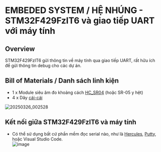 # EMBEDED SYSTEM / HỆ NHÚNG - STM32F429FzIT6 và giao tiếp UART với máy tính

## Overview
 
 STM32F429FzIT6 gửi thông tin về máy tính qua giao tiếp UART, rất hữu ích để gửi thông tin debug cho các dự án.

## Bill of Materials / Danh sách linh kiện

- 1 x Module siêu âm đo khoảng cách [HC_SR04](https://chotroihn.vn/cam-bien-sieu-am-srf04) (hoặc SR-05 y hệt)
- 4 x Dây [cái-cái](https://chotroihn.vn/day-cam-test-board-day-duc-duc-day-duc-cai-day-cai-cai-day-noi-7-mau-10cm)

![20250326_002528](https://github.com/user-attachments/assets/82258e50-7f08-4c64-ae22-f09c7487d4f2)

## Kết nối giữa STM32F429FzIT6 và máy tính 

- Có thể sử dụng bất cứ phần mềm đọc serial nào, như là [Hercules](https://khuenguyencreator.com/huong-dan-hercules-terminal/), [Putty](https://www.chiark.greenend.org.uk/~sgtatham/putty/latest.html), hoặc Visual Studio Code.\
  ![image](https://github.com/user-attachments/assets/f16c0be8-5ceb-4190-9754-63d0d5ba2cf1)
